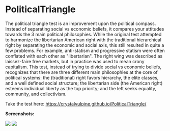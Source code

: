 # PoliticalTriangle
The political triangle test is an improvement upon the political compass. Instead of separating social vs economic beliefs, it compares your attitudes towards the 3 main political philosophies. While the original test attempted to harmonize the libertarian American right with the traditional hierarchical right by separating the economic and social axis, this still resulted in quite a few problems. For example, anti-statism and progressive statism were often conflated with each other as "libertarian". The right wing was described as laissez-faire free markets, but in practice was used to mean crony capitalism. This test, instead of trying to divide social vs economic beliefs, recognizes that there are three different main philosophies at the core of political systems: the (traditional) right favors hierarchy, the elite classes, and a well defined social structure; the libertarian side (the American right) esteems individual liberty as the top priority; and the left seeks equality, community, and collectivism.

Take the test here: https://crystalvulpine.github.io/PoliticalTriangle/

**Screenshots:**

![](https://i.imgur.com/IOa9OQD.png)
![](https://i.imgur.com/DSe0quf.png)
